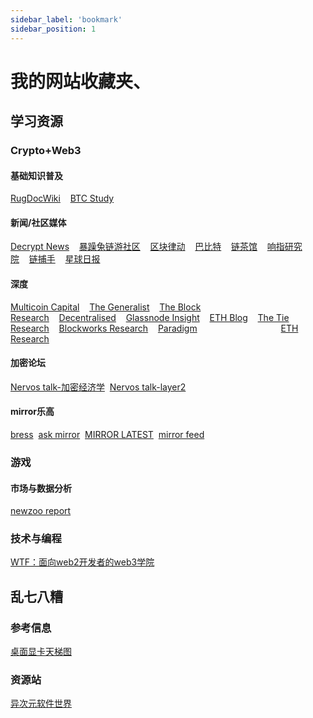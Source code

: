 ```yaml
---
sidebar_label: 'bookmark'
sidebar_position: 1
---
```


# 我的网站收藏夹、

## 学习资源

### Crypto+Web3

#### 基础知识普及

[RugDocWiki](https://wiki.rugdoc.io/)&nbsp;&nbsp;&nbsp;&nbsp;[BTC Study](https://www.btcstudy.org/)&nbsp;&nbsp;&nbsp;&nbsp;[]()&nbsp;&nbsp;&nbsp;&nbsp;[]()&nbsp;&nbsp;&nbsp;&nbsp;


#### 新闻/社区媒体

[Decrypt News](https://decrypt.co/news)&nbsp;&nbsp;&nbsp;&nbsp;[暴躁兔链游社区](https://gamefi.ask4coin.com/)&nbsp;&nbsp;&nbsp;&nbsp;[区块律动](https://www.theblockbeats.info/)&nbsp;&nbsp;&nbsp;&nbsp;[巴比特](https://www.8btc.com/)&nbsp;&nbsp;&nbsp;&nbsp;[链茶馆](http://www.lianchaguan.com/)&nbsp;&nbsp;&nbsp;&nbsp;[响指研究院](https://research.snapfingers.com/)&nbsp;&nbsp;&nbsp;&nbsp;[链捕手](https://www.chaincatcher.com/)&nbsp;&nbsp;&nbsp;&nbsp;[星球日报](https://www.odaily.news/)&nbsp;&nbsp;&nbsp;&nbsp;[]()&nbsp;&nbsp;&nbsp;&nbsp;[]()&nbsp;&nbsp;&nbsp;&nbsp;

#### 深度

[Multicoin Capital](https://multicoin.capital/)&nbsp;&nbsp;&nbsp;&nbsp;[The Generalist](https://www.readthegeneralist.com/briefings)&nbsp;&nbsp;&nbsp;&nbsp;[The Block Research](https://www.theblockresearch.com/)&nbsp;&nbsp;&nbsp;&nbsp;[Decentralised](https://www.decentralised.co/)&nbsp;&nbsp;&nbsp;&nbsp;[Glassnode Insight](https://insights.glassnode.com/)&nbsp;&nbsp;&nbsp;&nbsp;[ETH Blog](https://blog.ethereum.org/)&nbsp;&nbsp;&nbsp;&nbsp;[The Tie Research](https://research.thetie.io/)&nbsp;&nbsp;&nbsp;&nbsp;[Blockworks Research](https://www.blockworksresearch.com/research)&nbsp;&nbsp;&nbsp;&nbsp;[Paradigm](https://www.paradigm.xyz/writing)&nbsp;&nbsp;&nbsp;&nbsp;[]()&nbsp;&nbsp;[]()&nbsp;&nbsp;[]()&nbsp;&nbsp;[]()&nbsp;&nbsp;[]()&nbsp;&nbsp;[]()&nbsp;&nbsp;[]()&nbsp;&nbsp;[]()&nbsp;&nbsp;[]()&nbsp;&nbsp;[]()&nbsp;&nbsp;[]()&nbsp;&nbsp;[]()&nbsp;&nbsp;[]()&nbsp;&nbsp;[]()&nbsp;&nbsp;[]()&nbsp;&nbsp;[ETH Research](https://ethresear.ch/)&nbsp;&nbsp;

#### 加密论坛

[Nervos talk-加密经济学](https://talk.nervos.org/c/chinese/37-category/37)&nbsp;&nbsp;[Nervos talk-layer2](https://talk.nervos.org/c/chinese/layer-2/36)&nbsp;&nbsp;[]()&nbsp;&nbsp;[]()&nbsp;&nbsp;[]()&nbsp;&nbsp;[]()&nbsp;&nbsp;[]()&nbsp;&nbsp;[]()&nbsp;&nbsp;[]()&nbsp;&nbsp;[]()&nbsp;&nbsp;

#### mirror乐高

[bress](https://bress.xyz/zh)&nbsp;&nbsp;[ask mirror](https://askmirror.xyz/)&nbsp;&nbsp;[MIRROR LATEST](https://mirror-latest.non-standard.net/)&nbsp;&nbsp;[mirror feed](https://www.mirrorfeed.xyz/)&nbsp;&nbsp;[]()&nbsp;&nbsp;[]()&nbsp;&nbsp;[]()&nbsp;&nbsp;[]()&nbsp;&nbsp;

### 游戏

#### 市场与数据分析

[newzoo report](https://newzoo.com/insights/trend-reports)&nbsp;&nbsp;[]()&nbsp;&nbsp;[]()&nbsp;&nbsp;[]()&nbsp;&nbsp;[]()&nbsp;&nbsp;[]()&nbsp;&nbsp;[]()&nbsp;&nbsp;[]()&nbsp;&nbsp;[]()&nbsp;&nbsp;[]()&nbsp;&nbsp;[]()&nbsp;&nbsp;[]()&nbsp;&nbsp;

### 技术与编程

[WTF：面向web2开发者的web3学院](https://wtf.academy/)&nbsp;&nbsp;

## 乱七八糟

### 参考信息

[桌面显卡天梯图](https://www.mydrivers.com/zhuanti/tianti/gpu/)

### 资源站

[异次元软件世界](https://www.iplaysoft.com/)